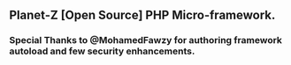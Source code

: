 ## Planet-Z [Open Source] PHP Micro-framework.

### Special Thanks to @MohamedFawzy for authoring framework autoload and few security enhancements.
